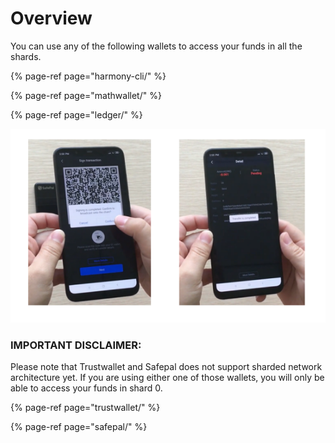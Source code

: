 # Overview

You can use any of the following wallets to access your funds in all the shards.

{% page-ref page="harmony-cli/" %}

{% page-ref page="mathwallet/" %}

{% page-ref page="ledger/" %}

![](../.gitbook/assets/image%20%2811%29.png)

### IMPORTANT DISCLAIMER:

Please note that Trustwallet and Safepal does not support sharded network architecture yet. If you are using either one of those wallets, you will only be able to access your funds in shard 0.

{% page-ref page="trustwallet/" %}

{% page-ref page="safepal/" %}



